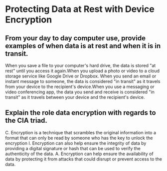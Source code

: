 # Protecting Data at Rest with Device Encryption

## From your day to day computer use, provide examples of when data is at rest and when it is in transit.
When you save a file to your computer's hard drive, the data is stored "at rest" until you access it again.When you upload a photo or video to a cloud storage service like Google Drive or Dropbox.
When you send an email or instant message to someone, the data is considered "in transit" as it travels from your device to the recipient's device.When you use a messaging or video conferencing app, the data you send and receive is considered "in transit" as it travels between your device and the recipient's device.

## Explain the role data encryption with regards to the CIA triad.
C. Encryption is a technique that scrambles the original information into a format that can only be read by someone who has the key to unlock the encryption
I. Encryption can also help ensure the integrity of data by providing a digital signature or hash that can be used to verify the authenticity of the data.
A.  Encryption can help ensure the availability of data by protecting it from attacks that could disrupt or prevent access to the data.